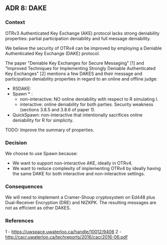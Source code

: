 ## ADR 8: DAKE

### Context

OTRv3 Authenticated Key Exchange (AKE) protocol lacks strong deniability
properties: partial participation deniability and full message deniability.

We believe the security of OTRv4 can be improved by employing a Deniable
Authenticated Key Exchange (DAKE) protocol.

The paper "Deniable Key Exchanges for Secure Messaging" [1] and
"Improved Techniques for Implementing Strongly Deniable Authenticated Key
Exchanges" [2] mentions a few DAKES and their message and participation
deniability properties in regard to an online and offline judge:

- RSDAKE:
- Spawn * :
  - non-interactive: NO online deniability with respect to R simulating I.
  - interactive: online deniability for both parties. Security weakness
    (sections 3.8.5 and 3.8.6 of paper 1).
- QuickSpawn: non-interactive that intentionally sacrifices online deniability
  for R for simplicity.

TODO: Improve the summary of properties.

### Decision

We choose to use Spawn because:

- We want to support non-interactive AKE, ideally in OTRv4.
- We want to reduce complexity of implementing OTRv4 by ideally having the same
  DAKE for both interactive and non-interactive settings.

### Consequences

We will need to implement a Cramer-Shoup cryptosystem on Ed448 plus
Dual-Receiver Encryption (DRE) and NIZKPK.
The resulting messages are not as efficient as other DAKES.

### References

1 - https://uwspace.uwaterloo.ca/handle/10012/9406
2 - http://cacr.uwaterloo.ca/techreports/2016/cacr2016-06.pdf